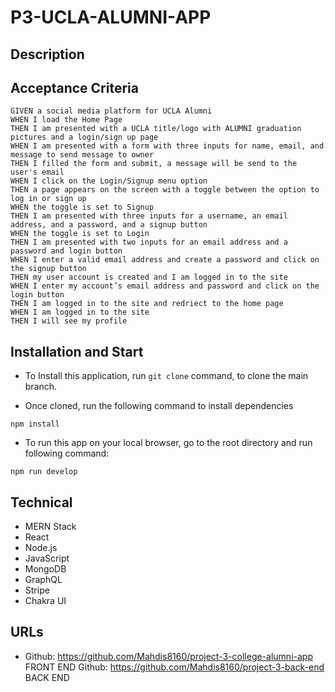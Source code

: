 # P3-UCLA-ALUMNI-APP

## Description


## Acceptance Criteria
```
GIVEN a social media platform for UCLA Alumni
WHEN I load the Home Page
THEN I am presented with a UCLA title/logo with ALUMNI graduation pictures and a login/sign up page
WHEN I am presented with a form with three inputs for name, email, and message to send message to owner
THEN I filled the form and submit, a message will be send to the user's email
WHEN I click on the Login/Signup menu option
THEN a page appears on the screen with a toggle between the option to log in or sign up
WHEN the toggle is set to Signup
THEN I am presented with three inputs for a username, an email address, and a password, and a signup button
WHEN the toggle is set to Login
THEN I am presented with two inputs for an email address and a password and login button
WHEN I enter a valid email address and create a password and click on the signup button
THEN my user account is created and I am logged in to the site
WHEN I enter my account’s email address and password and click on the login button
THEN I am logged in to the site and redriect to the home page
WHEN I am logged in to the site
THEN I will see my profile  
```

## Installation and Start
* To Install this application, run `git clone` command, to clone the main branch.

* Once cloned, run the following command to install dependencies
```
npm install
```

* To run this app on your local browser, go to the root directory and run following command:
```
npm run develop
```

## Technical
* MERN Stack
* React
* Node.js
* JavaScript
* MongoDB
* GraphQL
* Stripe
* Chakra UI

## URLs
* Github: https://github.com/Mahdis8160/project-3-college-alumni-app FRONT END
Github: https://github.com/Mahdis8160/project-3-back-end BACK END

